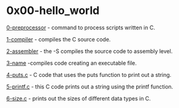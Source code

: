 # 0x00-hello_world
[0-preprocessor](0-preprocessor) - command to process scripts written in C.

[1-compiler](1-compiler) - compiles the C source code.

[2-assembler](2-assembler) - the -S compiles the source code to assembly level.

[3-name](3-name) -compiles code creating an executable file.

[4-puts.c](4-puts.c) - C code that uses the puts function to print out a string.

[5-printf.c](5-printf.c) - this C code prints out a string using the printf function.

[6-size.c](6-size.c) - prints out the sizes of different data types in C.
